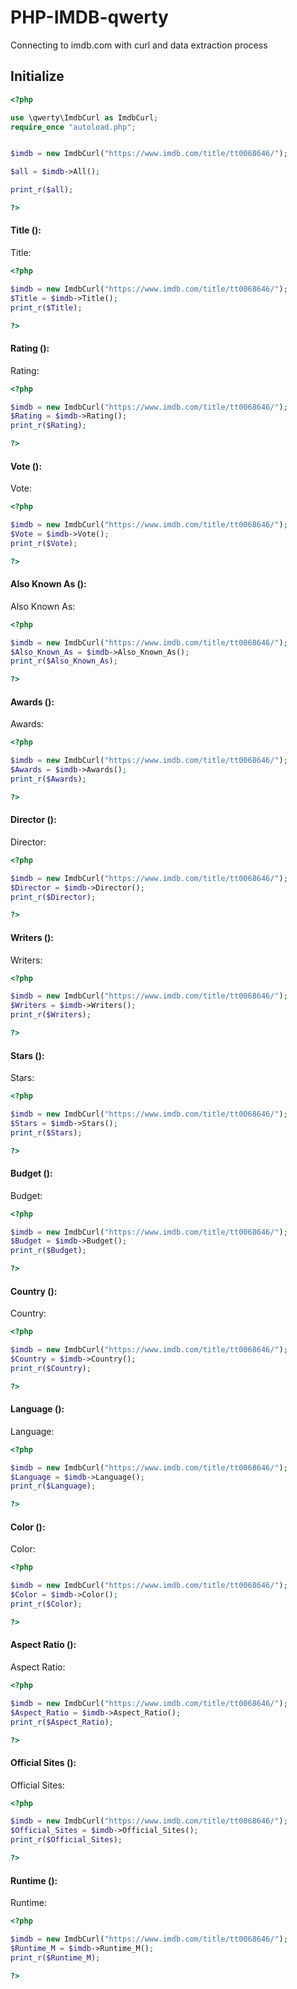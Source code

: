 # PHP-IMDB-qwerty

Connecting to imdb.com with curl and data extraction process



Initialize
------------
```php
<?php

use \qwerty\ImdbCurl as ImdbCurl;
require_once "autoload.php";


$imdb = new ImdbCurl("https://www.imdb.com/title/tt0068646/");

$all = $imdb->All();

print_r($all);

?>
```


#### Title ():

Title:

```php
<?php

$imdb = new ImdbCurl("https://www.imdb.com/title/tt0068646/");
$Title = $imdb->Title();
print_r($Title);

?>
```

#### Rating ():

Rating:

```php
<?php

$imdb = new ImdbCurl("https://www.imdb.com/title/tt0068646/");
$Rating = $imdb->Rating();
print_r($Rating);

?>
```


#### Vote ():

Vote:

```php
<?php

$imdb = new ImdbCurl("https://www.imdb.com/title/tt0068646/");
$Vote = $imdb->Vote();
print_r($Vote);

?>
```

#### Also Known As ():

Also Known As:

```php
<?php

$imdb = new ImdbCurl("https://www.imdb.com/title/tt0068646/");
$Also_Known_As = $imdb->Also_Known_As();
print_r($Also_Known_As);

?>
```

#### Awards ():

Awards:

```php
<?php

$imdb = new ImdbCurl("https://www.imdb.com/title/tt0068646/");
$Awards = $imdb->Awards();
print_r($Awards);

?>
```

#### Director ():

Director:

```php
<?php

$imdb = new ImdbCurl("https://www.imdb.com/title/tt0068646/");
$Director = $imdb->Director();
print_r($Director);

?>
```

#### Writers ():

Writers:

```php
<?php

$imdb = new ImdbCurl("https://www.imdb.com/title/tt0068646/");
$Writers = $imdb->Writers();
print_r($Writers);

?>
```

#### Stars ():

Stars:

```php
<?php

$imdb = new ImdbCurl("https://www.imdb.com/title/tt0068646/");
$Stars = $imdb->Stars();
print_r($Stars);

?>
```

#### Budget ():

Budget:

```php
<?php

$imdb = new ImdbCurl("https://www.imdb.com/title/tt0068646/");
$Budget = $imdb->Budget();
print_r($Budget);

?>
```

#### Country ():

Country:

```php
<?php

$imdb = new ImdbCurl("https://www.imdb.com/title/tt0068646/");
$Country = $imdb->Country();
print_r($Country);

?>
```


#### Language ():

Language:

```php
<?php

$imdb = new ImdbCurl("https://www.imdb.com/title/tt0068646/");
$Language = $imdb->Language();
print_r($Language);

?>
```

#### Color ():

Color:

```php
<?php

$imdb = new ImdbCurl("https://www.imdb.com/title/tt0068646/");
$Color = $imdb->Color();
print_r($Color);

?>
```

#### Aspect Ratio ():

Aspect Ratio:

```php
<?php

$imdb = new ImdbCurl("https://www.imdb.com/title/tt0068646/");
$Aspect_Ratio = $imdb->Aspect_Ratio();
print_r($Aspect_Ratio);

?>
```

#### Official Sites ():

Official Sites:

```php
<?php

$imdb = new ImdbCurl("https://www.imdb.com/title/tt0068646/");
$Official_Sites = $imdb->Official_Sites();
print_r($Official_Sites);

?>
```

#### Runtime ():

Runtime:

```php
<?php

$imdb = new ImdbCurl("https://www.imdb.com/title/tt0068646/");
$Runtime_M = $imdb->Runtime_M();
print_r($Runtime_M);

?>
```






